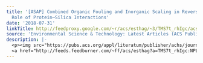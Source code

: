 ```yaml
---
title: '[ASAP] Combined Organic Fouling and Inorganic Scaling in Reverse Osmosis:
  Role of Protein–Silica Interactions'
date: '2018-07-31'
linkTitle: http://feedproxy.google.com/~r/acs/esthag/~3/TMS7t_rhIgc/acs.est.8b02194
source: 'Environmental Science & Technology: Latest Articles (ACS Publications)'
description: |-
  <p><img src="https://pubs.acs.org/appl/literatum/publisher/achs/journals/content/esthag/0/esthag.ahead-of-print/acs.est.8b02194/20180731/images/medium/es-2018-021949_0008.gif" alt="TOC Graphic"/></p><div><cite>Environmental Science & Technology</cite></div><div>DOI: 10.1021/acs.est.8b02194</div><div class="feedflare">
  <a href="http://feeds.feedburner.com/~ff/acs/esthag?a=TMS7t_rhIgc:NPL0hhPrwTI:yIl2AUoC8zA"><img src="http://feeds.feedburner.com/~ff/acs/esthag?d=yIl2AUoC8zA" border="0"></img></a>
---
```

